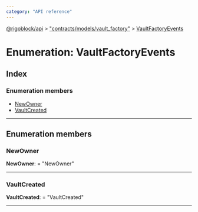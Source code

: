 ```yaml
---
category: "API reference"
---
```



[@rigoblock/api](../quick_start.md) > ["contracts/models/vault_factory"](../modules/_contracts_models_vault_factory_.md) > [VaultFactoryEvents](../enums/_contracts_models_vault_factory_.vaultfactoryevents.md)

# Enumeration: VaultFactoryEvents

## Index

### Enumeration members

* [NewOwner](_contracts_models_vault_factory_.vaultfactoryevents.md#newowner)
* [VaultCreated](_contracts_models_vault_factory_.vaultfactoryevents.md#vaultcreated)

---

## Enumeration members

<a id="newowner"></a>

###  NewOwner

**NewOwner**:  = "NewOwner"

___
<a id="vaultcreated"></a>

###  VaultCreated

**VaultCreated**:  = "VaultCreated"

___

